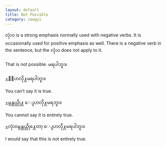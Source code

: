 ```yaml
---
layout: default
title: Not Possible
category: zawgyi
---
```


<p><span class='zawgyi'>လုံးဝ</span> is a strong emphasis normally used with negative verbs. It is occasionally used for positive emphasis as well. There is a negative verb in the sentence, but the <span class='zawgyi'>လုံးဝ</span> does not apply to it.</p>

<p>That is not possible.<span class='zawgyi'> မရပါဘူး။</span></p>

<p class='hide-trigger'><a href="#">+</a><span class='zawgyi'>ေျပာလို႔မရပါဘူး။</span></p>
<p class='hide-this'>You can’t say it is true.</p>

<p class='hide-trigger'><a href="#">+</a><span class='zawgyi'>မွန္တယ္လို႔ ေျပာလို႔မရဘူး။</span></p>
<p class='hide-this'>You cannot say it is entirely true.</p>

<p class='hide-trigger'><a href="#">+</a><span class='zawgyi'>လုံးဝမွန္တယ္လို႔ေတာ့ ေျပာလို႔မရပါဘူး။</span></p>
<p class='hide-this'>I would say that this is not entirely true.</p>
